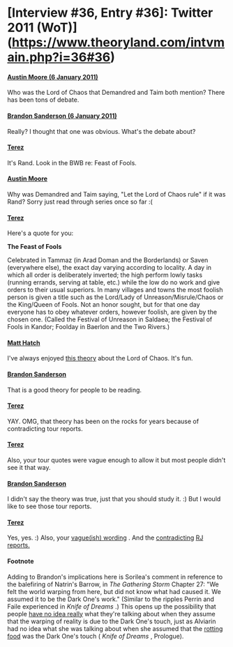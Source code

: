 # [Interview #36, Entry #36]: Twitter 2011 (WoT)](https://www.theoryland.com/intvmain.php?i=36#36)

#### [Austin Moore (6 January 2011)](http://twitter.com/Southpaw2014/status/23108209099153408)

Who was the Lord of Chaos that Demandred and Taim both mention? There has been tons of debate.

#### [Brandon Sanderson (6 January 2011)](http://twitter.com/BrandSanderson/status/23110029808766976)

Really? I thought that one was obvious. What's the debate about?

#### [Terez](http://twitter.com/Terez27/status/23111139776798720)

It's Rand. Look in the BWB re: Feast of Fools.

#### [Austin Moore](http://twitter.com/Southpaw2014/status/23111811586850816)

Why was Demandred and Taim saying, "Let the Lord of Chaos rule" if it was Rand? Sorry just read through series once so far :(

#### [Terez](http://twitter.com/Terez27/status/23116782382350337)

Here's a quote for you:

**The Feast of Fools**
  
Celebrated in Tammaz (in Arad Doman and the Borderlands) or Saven (everywhere else), the exact day varying according to locality. A day in which all order is deliberately inverted; the high perform lowly tasks (running errands, serving at table, etc.) while the low do no work and give orders to their usual superiors. In many villages and towns the most foolish person is given a title such as the Lord/Lady of Unreason/Misrule/Chaos or the King/Queen of Fools. Not an honor sought, but for that one day everyone has to obey whatever orders, however foolish, are given by the chosen one. (Called the Festival of Unreason in Saldaea; the Festival of Fools in Kandor; Foolday in Baerlon and the Two Rivers.)

#### [Matt Hatch](http://twitter.com/Theoryland/status/23114549573984256)

I've always enjoyed
[this theory](http://www.theoryland.com/theories.php?func=5&rec=131&theo=2372)
about the Lord of Chaos. It's fun.

#### [Brandon Sanderson](http://twitter.com/BrandSanderson/status/23134489924337666)

That is a good theory for people to be reading.

#### [Terez](http://twitter.com/Terez27/status/23134900395712513)

YAY. OMG, that theory has been on the rocks for years because of contradicting tour reports.

#### [Terez](http://twitter.com/Terez27/status/23135284740751360)

Also, your tour quotes were vague enough to allow it but most people didn't see it that way.

#### [Brandon Sanderson](http://twitter.com/BrandSanderson/status/23141119118278656)

I didn't say the theory was true, just that you should study it. :) But I would like to see those tour reports.

#### [Terez](http://twitter.com/Terez27/status/23143466997391360)

Yes, yes. :) Also, your
[vague(ish) wording](http://www.theoryland.com/intvmain.php?i=472#24)
. And the
[contradicting](http://www.theoryland.com/intvmain.php?i=731#1)
[RJ reports.](http://www.theoryland.com/intvmain.php?i=730#1)

#### Footnote

Adding to Brandon's implications here is Sorilea's comment in reference to the balefiring of Natrin's Barrow, in
*The Gathering Storm*
Chapter 27: "We felt the world warping from here, but did not know what had caused it. We assumed it to be the Dark One's work." (Similar to the ripples Perrin and Faile experienced in
*Knife of Dreams*
.) This opens up the possibility that people
[have no idea really](http://www.theoryland.com/intvmain.php?i=204#6)
what they're talking about when they assume that the warping of reality is due to the Dark One's touch, just as Alviarin had no idea what she was talking about when she assumed that the
[rotting food](http://www.theoryland.com/intvmain.php?i=474#3)
was the Dark One's touch (
*Knife of Dreams*
, Prologue).

